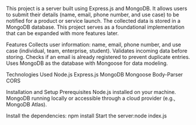 This project is a server built using Express.js and MongoDB. It allows users to submit their details (name, email, phone number, and use case) to be notified for a product or service launch. The collected data is stored in a MongoDB database. This project serves as a foundational implementation that can be expanded with more features later.

Features
Collects user information: name, email, phone number, and use case (individual, team, enterprise, student).
Validates incoming data before storing.
Checks if an email is already registered to prevent duplicate entries.
Uses MongoDB as the database with Mongoose for data modeling.

Technologies Used
Node.js
Express.js
MongoDB
Mongoose
Body-Parser
CORS

Installation and Setup
Prerequisites
Node.js installed on your machine.
MongoDB running locally or accessible through a cloud provider (e.g., MongoDB Atlas).

Install the dependencies: npm install
Start the server:node index.js
